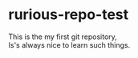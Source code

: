 # rurious-repo-test
This is the my first git repository,<br>
Is's always nice to learn such things.
